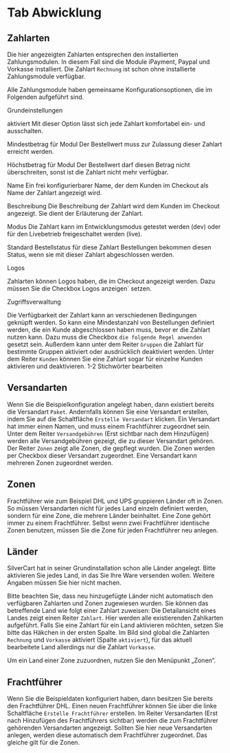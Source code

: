 # Tab Abwicklung

## Zahlarten

Die hier angezeigten Zahlarten entsprechen den installierten Zahlungsmodulen. In diesem Fall sind die Module iPayment, Paypal und Vorkasse installiert. Die Zahlart `Rechnung` ist schon ohne installierte Zahlungsmodule verfügbar.

Alle Zahlungsmodule haben gemeinsame Konfigurationsoptionen, die im Folgenden aufgeführt sind.

Grundeinstellungen

aktiviert
Mit dieser Option lässt sich jede Zahlart komfortabel ein- und ausschalten.

Mindestbetrag für Modul
Der Bestellwert muss zur Zulassung dieser Zahlart erreicht werden.

Höchstbetrag für Modul
Der Bestellwert darf diesen Betrag nicht überschreiten, sonst ist die Zahlart nicht mehr verfügbar.

Name
Ein frei konfigurierbarer Name, der dem Kunden im Checkout als Name der Zahlart angezeigt wird.

Beschreibung
Die Beschreibung der Zahlart wird dem Kunden im Checkout angezeigt. Sie dient der Erläuterung der Zahlart.

Modus
Die Zahlart kann im Entwicklungsmodus getestet werden (dev) oder für den Livebetrieb freigeschaltet werden (live).

Standard Bestellstatus für diese Zahlart
Bestellungen bekommen diesen Status, wenn sie mit dieser Zahlart abgeschlossen werden.

Logos

Zahlarten können Logos haben, die im Checkout angezeigt werden. Dazu müssen Sie die Checkbox Logos anzeigen` setzen.

Zugriffsverwaltung

Die Verfügbarkeit der Zahlart kann an verschiedenen Bedingungen geknüpft werden. So kann eine Mindestanzahl von Bestellungen definiert werden, die ein Kunde abgeschlossen haben muss, bevor er die Zahlart nutzen kann. Dazu muss die Checkbox `die folgende Regel anwenden` gesetzt sein. Außerdem kann unter dem Reiter `Gruppen` die Zahlart für bestimmte Gruppen aktiviert oder ausdrücklich deaktiviert werden. Unter dem Reiter `Kunden` können Sie eine Zahlart sogar für einzelne Kunden aktivieren und deaktivieren.
1-2  Stichwörter bearbeiten

## Versandarten

Wenn Sie die Beispielkonfiguration angelegt haben, dann existiert bereits die Versandart `Paket`. Andernfalls können Sie eine Versandart erstellen, indem Sie auf die Schaltfläche `Erstelle Versandart` klicken. Ein Versandart hat immer einen Namen, und muss einem Frachtführer zugeordnet sein. Unter dem Reiter `Versandgebühren` (Erst sichtbar nach dem Hinzufügen) werden alle Versandgebühren gezeigt, die zu dieser Versandart gehören. Der Reiter `Zonen` zeigt alle Zonen, die gepflegt wurden. Die Zonen werden per Checkbox dieser Versandart zugeordnet. Eine Versandart kann mehreren Zonen zugeordnet werden.

## Zonen

Frachtführer wie zum Beispiel DHL und UPS gruppieren Länder oft in Zonen. So müssen Versandarten nicht für jedes Land einzeln definiert werden, sondern für eine Zone, die mehrere Länder beinhaltet. Eine Zone gehört immer zu einem Frachtführer. Selbst wenn zwei Frachtführer identische Zonen benutzen, müssen Sie die Zone für jeden Frachtführer neu anlegen.

## Länder

SilverCart hat in seiner Grundinstallation schon alle Länder angelegt. Bitte aktivieren Sie jedes Land, in das Sie Ihre Ware versenden wollen.
Weitere Angaben müssen Sie hier nicht machen. 

Bitte beachten Sie, dass neu hinzugefügte Länder nicht automatisch den verfügbaren Zahlarten und Zonen zugewiesen wurden. Sie können das betreffende Land wie folgt einer Zahlart zuweisen:
Die Detailansicht eines Landes zeigt einen Reiter `Zahlart`. Hier werden alle existierenden Zahlkarten aufgeführt. Falls Sie eine Zahlart für ein Land aktivieren möchten, setzen Sie bitte das Häkchen in der ersten Spalte. Im Bild sind global die Zahlarten `Rechnung` und `Vorkasse` aktiviert (Spalte `aktiviert`), für das aktuell bearbeitete Land allerdings nur die Zahlart `Vorkasse`.

Um ein Land einer Zone zuzuordnen, nutzen Sie den Menüpunkt „Zonen“.


## Frachtführer

Wenn Sie die Beispieldaten konfiguriert haben, dann besitzen Sie bereits den Frachtführer DHL. Einen neuen Frachtführer können Sie über die linke Schaltfläche `Erstelle Frachtführer` erstellen. Im Reiter Versandarten (Erst nach Hinzufügen des Frachtführers sichtbar) werden die zum Frachtführer gehörenden Versandarten angezeigt. Sollten Sie hier neue Versandarten anlegen, werden diese automatisch dem Frachtführer zugeordnet. Das gleiche gilt für die Zonen.

